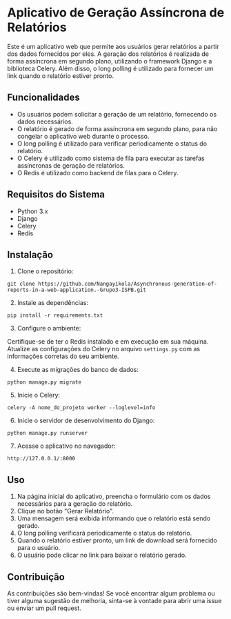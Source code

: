 # Aplicativo de Geração Assíncrona de Relatórios

Este é um aplicativo web que permite aos usuários gerar relatórios a partir dos dados fornecidos por eles. A geração dos relatórios é realizada de forma assíncrona em segundo plano, utilizando o framework Django e a biblioteca Celery. Além disso, o long polling é utilizado para fornecer um link quando o relatório estiver pronto.

## Funcionalidades

- Os usuários podem solicitar a geração de um relatório, fornecendo os dados necessários.
- O relatório é gerado de forma assíncrona em segundo plano, para não congelar o aplicativo web durante o processo.
- O long polling é utilizado para verificar periodicamente o status do relatório.
- O Celery é utilizado como sistema de fila para executar as tarefas assíncronas de geração de relatórios.
- O Redis é utilizado como backend de filas para o Celery.

## Requisitos do Sistema

- Python 3.x
- Django
- Celery
- Redis

## Instalação

1. Clone o repositório:

```
git clone https://github.com/Nangayikola/Asynchronous-generation-of-reports-in-a-web-application.-Grupo3-ISPB.git
```

2. Instale as dependências:

```
pip install -r requirements.txt
```

3. Configure o ambiente:

Certifique-se de ter o Redis instalado e em execução em sua máquina. Atualize as configurações do Celery no arquivo `settings.py` com as informações corretas do seu ambiente.

4. Execute as migrações do banco de dados:

```
python manage.py migrate
```

5. Inicie o Celery:

```
celery -A nome_do_projeto worker --loglevel=info
```

6. Inicie o servidor de desenvolvimento do Django:

```
python manage.py runserver
```

7. Acesse o aplicativo no navegador:

```
http://127.0.0.1/:8000
```

## Uso

1. Na página inicial do aplicativo, preencha o formulário com os dados necessários para a geração do relatório.
2. Clique no botão "Gerar Relatório".
3. Uma mensagem será exibida informando que o relatório está sendo gerado.
4. O long polling verificará periodicamente o status do relatório.
5. Quando o relatório estiver pronto, um link de download será fornecido para o usuário.
6. O usuário pode clicar no link para baixar o relatório gerado.

## Contribuição

As contribuições são bem-vindas! Se você encontrar algum problema ou tiver alguma sugestão de melhoria, sinta-se à vontade para abrir uma issue ou enviar um pull request.
